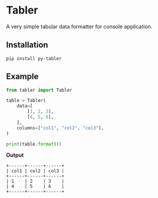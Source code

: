 # Tabler

A very simple tabular data formatter for console application.

## Installation

```shell
pip install py-tabler
```

## Example

```python
from tabler import Tabler

table = Tabler(
    data=[
        [1, 2, 3],
        [4, 5, 6],
    ],
    columns=["col1", "col2", "col3"],
)

print(table.format())
```

**Output**

```text
+------+------+------+
| col1 | col2 | col3 |
+------+------+------+
| 1    | 2    | 3    |
| 4    | 5    | 6    |
+------+------+------+
```
